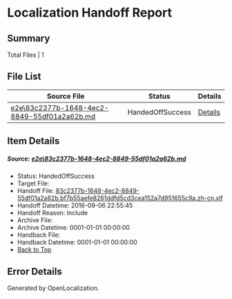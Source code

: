 # <a name='report-top'></a> Localization Handoff Report

## Summary
 Total Files | 1

## File List
 Source File | Status | Details 
 ----------- | ------ | ------- 
 [e2e\83c2377b-1648-4ec2-8849-55df01a2a62b.md](https://github.com/OpenLocalizationTestOrg/ol-test0/blob/53b030fe4b63644a7acffbd7f6b8ec48dabfab36/e2e/83c2377b-1648-4ec2-8849-55df01a2a62b.md) | HandedOffSuccess | [Details](#d672bac43845c0ba1054e6687efb11a796e6887f3)

## Item Details
##### <a name='d672bac43845c0ba1054e6687efb11a796e6887f3'></a> Source: [e2e\83c2377b-1648-4ec2-8849-55df01a2a62b.md](https://github.com/OpenLocalizationTestOrg/ol-test0/blob/53b030fe4b63644a7acffbd7f6b8ec48dabfab36/e2e/83c2377b-1648-4ec2-8849-55df01a2a62b.md)
* Status: HandedOffSuccess
* Target File: 
* Handoff File: [83c2377b-1648-4ec2-8849-55df01a2a62b.bf7b55aefe8261ddfd5cd3cea152a7d951655c9a.zh-cn.xlf](https://github.com/OpenLocalizationTestOrg/ol-test0-handoff/blob/ea3be9e5477a990a5927a36546bdc855dfd58683/ol-handoff/OpenLocalizationTestOrg/ol-test0-zhcn/ci/ht/83c2377b-1648-4ec2-8849-55df01a2a62b.bf7b55aefe8261ddfd5cd3cea152a7d951655c9a.zh-cn.xlf)
* Handoff Datetime: 2016-09-06 22:55:45
* Handoff Reason: Include
* Archive File: 
* Archive Datetime: 0001-01-01 00:00:00
* Handback File: 
* Handback Datetime: 0001-01-01 00:00:00
* [Back to Top](#report-top)


## Error Details

Generated by OpenLocalization.
